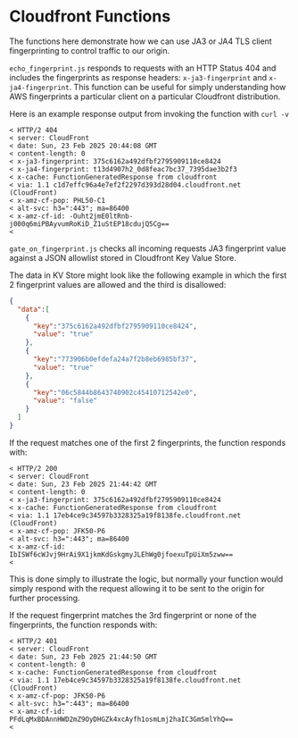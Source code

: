 # Cloudfront Functions

The functions here demonstrate how we can use JA3 or JA4 TLS client
fingerprinting to control traffic to our origin.

`echo_fingerprint.js` responds to requests with an HTTP Status 404 and includes
the fingerprints as response headers: `x-ja3-fingerprint` and `x-ja4-fingerprint`.
This function can be useful for simply understanding how AWS fingerprints a particular
client on a particular Cloudfront distribution.

Here is an example response output from invoking the function with `curl -v`

```
< HTTP/2 404 
< server: CloudFront
< date: Sun, 23 Feb 2025 20:44:08 GMT
< content-length: 0
< x-ja3-fingerprint: 375c6162a492dfbf2795909110ce8424
< x-ja4-fingerprint: t13d4907h2_0d8feac7bc37_7395dae3b2f3
< x-cache: FunctionGeneratedResponse from cloudfront
< via: 1.1 c1d7effc96a4e7ef2f2297d393d28d04.cloudfront.net (CloudFront)
< x-amz-cf-pop: PHL50-C1
< alt-svc: h3=":443"; ma=86400
< x-amz-cf-id: -Ouht2jmE0ltRnb-j000q6miPBAyvumRoKiD_Z1uStEP18cdujQ5Cg==
< 
```

`gate_on_fingerprint.js` checks all incoming requests JA3 fingerprint value
against a JSON allowlist stored in Cloudfront Key Value Store.

The data in KV Store might look like the following example in which the first
2 fingerprint values are allowed and the third is disallowed:

```json
{
  "data":[
    {
      "key":"375c6162a492dfbf2795909110ce8424",
      "value": "true"
    },
    {
      "key":"773906b0efdefa24a7f2b8eb6985bf37",
      "value": "true"
    },
    {
      "key":"06c5844b8643740902c45410712542e0",
      "value": "false"
    }
  ]
}
```

If the request matches one of the first 2 fingerprints, the function responds with:

```
< HTTP/2 200 
< server: CloudFront
< date: Sun, 23 Feb 2025 21:44:42 GMT
< content-length: 0
< x-ja3-fingerprint: 375c6162a492dfbf2795909110ce8424
< x-cache: FunctionGeneratedResponse from cloudfront
< via: 1.1 17eb4ce9c34597b3328325a19f8138fe.cloudfront.net (CloudFront)
< x-amz-cf-pop: JFK50-P6
< alt-svc: h3=":443"; ma=86400
< x-amz-cf-id: IbISWf6cWJvj9HrAi9X1jkmKdGskgmyJLEhWg0jfoexuTpUiXm5zww==
< 
```
This is done simply to illustrate the logic, but normally your function would simply
respond with the request allowing it to be sent to the origin for further processing.

If the request fingerprint matches the 3rd fingerprint or none of the fingerprints, the function
responds with:

```
< HTTP/2 401 
< server: CloudFront
< date: Sun, 23 Feb 2025 21:44:50 GMT
< content-length: 0
< x-cache: FunctionGeneratedResponse from cloudfront
< via: 1.1 17eb4ce9c34597b3328325a19f8138fe.cloudfront.net (CloudFront)
< x-amz-cf-pop: JFK50-P6
< alt-svc: h3=":443"; ma=86400
< x-amz-cf-id: PFdLqMxBDAnnHWD2mZ9OyDHGZk4xcAyfh1osmLmj2haIC3GmSmlYhQ==
< 